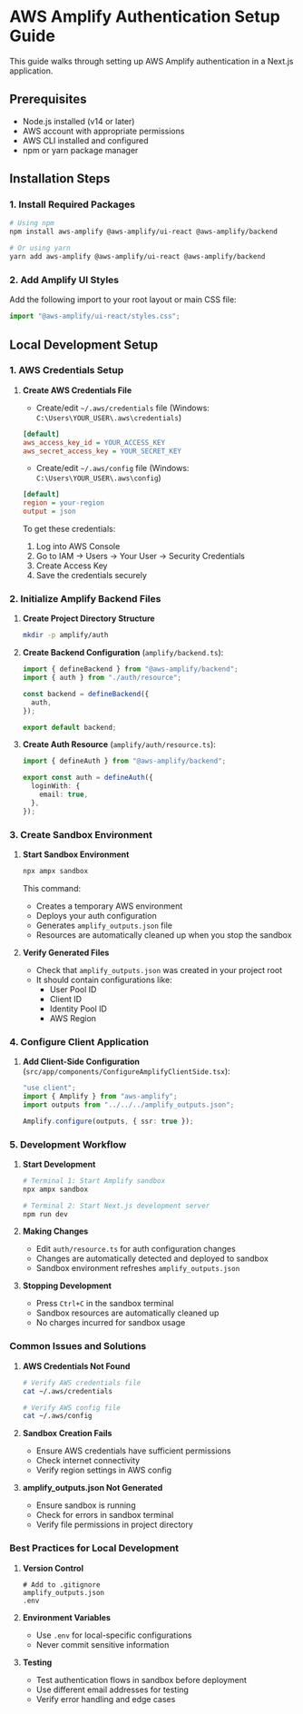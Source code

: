 # AWS Amplify Authentication Setup Guide

This guide walks through setting up AWS Amplify authentication in a Next.js application.

## Prerequisites

- Node.js installed (v14 or later)
- AWS account with appropriate permissions
- AWS CLI installed and configured
- npm or yarn package manager

## Installation Steps

### 1. Install Required Packages

```bash
# Using npm
npm install aws-amplify @aws-amplify/ui-react @aws-amplify/backend

# Or using yarn
yarn add aws-amplify @aws-amplify/ui-react @aws-amplify/backend
```

### 2. Add Amplify UI Styles

Add the following import to your root layout or main CSS file:

```typescript
import "@aws-amplify/ui-react/styles.css";
```

## Local Development Setup

### 1. AWS Credentials Setup

1. **Create AWS Credentials File**

   - Create/edit `~/.aws/credentials` file (Windows: `C:\Users\YOUR_USER\.aws\credentials`)

   ```ini
   [default]
   aws_access_key_id = YOUR_ACCESS_KEY
   aws_secret_access_key = YOUR_SECRET_KEY
   ```

   - Create/edit `~/.aws/config` file (Windows: `C:\Users\YOUR_USER\.aws\config`)

   ```ini
   [default]
   region = your-region
   output = json
   ```

   To get these credentials:

   1. Log into AWS Console
   2. Go to IAM → Users → Your User → Security Credentials
   3. Create Access Key
   4. Save the credentials securely

### 2. Initialize Amplify Backend Files

1. **Create Project Directory Structure**

   ```bash
   mkdir -p amplify/auth
   ```

2. **Create Backend Configuration** (`amplify/backend.ts`):

   ```typescript
   import { defineBackend } from "@aws-amplify/backend";
   import { auth } from "./auth/resource";

   const backend = defineBackend({
     auth,
   });

   export default backend;
   ```

3. **Create Auth Resource** (`amplify/auth/resource.ts`):

   ```typescript
   import { defineAuth } from "@aws-amplify/backend";

   export const auth = defineAuth({
     loginWith: {
       email: true,
     },
   });
   ```

### 3. Create Sandbox Environment

1. **Start Sandbox Environment**

   ```bash
   npx ampx sandbox
   ```

   This command:

   - Creates a temporary AWS environment
   - Deploys your auth configuration
   - Generates `amplify_outputs.json` file
   - Resources are automatically cleaned up when you stop the sandbox

2. **Verify Generated Files**
   - Check that `amplify_outputs.json` was created in your project root
   - It should contain configurations like:
     - User Pool ID
     - Client ID
     - Identity Pool ID
     - AWS Region

### 4. Configure Client Application

1. **Add Client-Side Configuration** (`src/app/components/ConfigureAmplifyClientSide.tsx`):

   ```typescript
   "use client";
   import { Amplify } from "aws-amplify";
   import outputs from "../../../amplify_outputs.json";

   Amplify.configure(outputs, { ssr: true });
   ```

### 5. Development Workflow

1. **Start Development**

   ```bash
   # Terminal 1: Start Amplify sandbox
   npx ampx sandbox

   # Terminal 2: Start Next.js development server
   npm run dev
   ```

2. **Making Changes**

   - Edit `auth/resource.ts` for auth configuration changes
   - Changes are automatically detected and deployed to sandbox
   - Sandbox environment refreshes `amplify_outputs.json`

3. **Stopping Development**
   - Press `Ctrl+C` in the sandbox terminal
   - Sandbox resources are automatically cleaned up
   - No charges incurred for sandbox usage

### Common Issues and Solutions

1. **AWS Credentials Not Found**

   ```bash
   # Verify AWS credentials file
   cat ~/.aws/credentials

   # Verify AWS config file
   cat ~/.aws/config
   ```

2. **Sandbox Creation Fails**

   - Ensure AWS credentials have sufficient permissions
   - Check internet connectivity
   - Verify region settings in AWS config

3. **amplify_outputs.json Not Generated**
   - Ensure sandbox is running
   - Check for errors in sandbox terminal
   - Verify file permissions in project directory

### Best Practices for Local Development

1. **Version Control**

   ```gitignore
   # Add to .gitignore
   amplify_outputs.json
   .env
   ```

2. **Environment Variables**

   - Use `.env` for local-specific configurations
   - Never commit sensitive information

3. **Testing**
   - Test authentication flows in sandbox before deployment
   - Use different email addresses for testing
   - Verify error handling and edge cases
